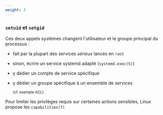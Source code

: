 ```yaml
---
weight: 3
---
```

### `setuid` et `setgid`

Ces deux appels systèmes changent l'utilisateur et le groupe principal du
processus :

- fait par la plupart des services *sérieux* lancés en `root`
- sinon, écrire un service systemd adapté (`systemd.exec(5)`)
- y dédier un compte de service spécifique
- y dédier un groupe spécifique à un ensemble de services

    <small>(cf. exemple ACL)</small>

Pour limiter les privilèges requis sur certaines actions sensibles,
Linux propose les `capabilities(7)`

<aside class="notes">

</aside>
